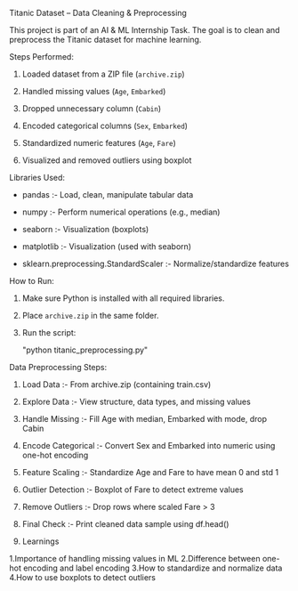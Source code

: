 Titanic Dataset – Data Cleaning & Preprocessing 

  

This project is part of an AI & ML Internship Task. The goal is to clean and preprocess the Titanic dataset for machine learning. 

  

Steps Performed: 

1. Loaded dataset from a ZIP file (`archive.zip`) 

2. Handled missing values (`Age`, `Embarked`) 

3. Dropped unnecessary column (`Cabin`) 

4. Encoded categorical columns (`Sex`, `Embarked`) 

5. Standardized numeric features (`Age`, `Fare`) 

6. Visualized and removed outliers using boxplot 

  

  

Libraries Used: 

- pandas :- Load, clean, manipulate tabular data 

- numpy :- Perform numerical operations (e.g., median) 

- seaborn :- Visualization (boxplots) 

- matplotlib :- Visualization (used with seaborn) 

- sklearn.preprocessing.StandardScaler :- Normalize/standardize features 

  

How to Run: 

1. Make sure Python is installed with all required libraries. 

2. Place `archive.zip` in the same folder. 

3. Run the script: 

     "python titanic_preprocessing.py" 

  

 

Data Preprocessing Steps: 

1. Load Data :- From archive.zip (containing train.csv) 

2. Explore Data :- View structure, data types, and missing values 

3. Handle Missing :- Fill Age with median, Embarked with mode, drop Cabin 

4. Encode Categorical :- Convert Sex and Embarked into numeric using one-hot encoding 

5. Feature Scaling :- Standardize Age and Fare to have mean 0 and std 1 

6. Outlier Detection :- Boxplot of Fare to detect extreme values 

7. Remove Outliers :- Drop rows where scaled Fare > 3 

8. Final Check :- Print cleaned data sample using df.head() 

 

9. Learnings 
 
1.Importance of handling missing values in ML 
2.Difference between one-hot encoding and label encoding 
3.How to standardize and normalize data 
4.How to use boxplots to detect outliers 

 